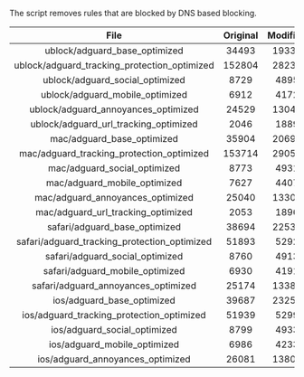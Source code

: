The script removes rules that are blocked by DNS based blocking.


| File | Original | Modified |
|:----:|:-----:|:-----:|
| ublock/adguard_base_optimized | 34493 | 19330 |
| ublock/adguard_tracking_protection_optimized | 152804 | 28230 |
| ublock/adguard_social_optimized | 8729 | 4895 |
| ublock/adguard_mobile_optimized | 6912 | 4172 |
| ublock/adguard_annoyances_optimized | 24529 | 13046 |
| ublock/adguard_url_tracking_optimized | 2046 | 1889 |
| mac/adguard_base_optimized | 35904 | 20691 |
| mac/adguard_tracking_protection_optimized | 153714 | 29050 |
| mac/adguard_social_optimized | 8773 | 4931 |
| mac/adguard_mobile_optimized | 7627 | 4407 |
| mac/adguard_annoyances_optimized | 25040 | 13309 |
| mac/adguard_url_tracking_optimized | 2053 | 1896 |
| safari/adguard_base_optimized | 38694 | 22535 |
| safari/adguard_tracking_protection_optimized | 51893 | 5292 |
| safari/adguard_social_optimized | 8760 | 4913 |
| safari/adguard_mobile_optimized | 6930 | 4191 |
| safari/adguard_annoyances_optimized | 25174 | 13385 |
| ios/adguard_base_optimized | 39687 | 23251 |
| ios/adguard_tracking_protection_optimized | 51939 | 5299 |
| ios/adguard_social_optimized | 8799 | 4933 |
| ios/adguard_mobile_optimized | 6986 | 4233 |
| ios/adguard_annoyances_optimized | 26081 | 13802 |